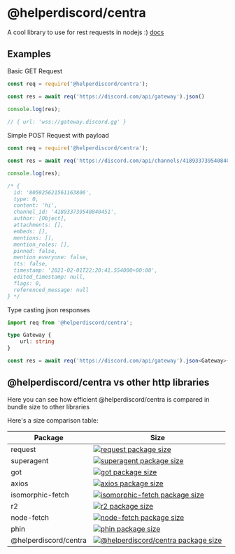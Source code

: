 # @helperdiscord/centra

A cool library to use for rest requests in nodejs :) <a href="https://helperdiscord.github.io/centra/">docs</a>

## Examples

Basic GET Request

```js
const req = require('@helperdiscord/centra');

const res = await req('https://discord.com/api/gateway').json()

console.log(res);
 
// { url: 'wss://gateway.discord.gg' }

```

Simple POST Request with payload

```js
const req = require('@helperdiscord/centra');

const res = await req('https://discord.com/api/channels/418933739540840451/messages', 'POST').body({ content: 'hi' }).header({ 'Authorization': 'Bot youryoken' }).json()

console.log(res);

/* {
  id: '805925621561163806',
  type: 0,
  content: 'hi',
  channel_id: '418933739540840451',
  author: [Object],
  attachments: [],
  embeds: [],
  mentions: [],
  mention_roles: [],
  pinned: false,
  mention_everyone: false,
  tts: false,
  timestamp: '2021-02-01T22:20:41.554000+00:00',
  edited_timestamp: null,
  flags: 0,
  referenced_message: null
} */
```

Type casting json responses

```ts
import req from '@helperdiscord/centra';

type Gateway {
    url: string
}

const res = await req('https://discord.com/api/gateway').json<Gateway>();
```

## @helperdiscord/centra vs other http libraries

Here you can see how efficient @helperdiscord/centra is compared in bundle size to other libraries

Here's a size comparison table:

Package | Size
--- | ---
request | [![request package size](https://packagephobia.now.sh/badge?p=request)](https://packagephobia.now.sh/result?p=request)
superagent | [![superagent package size](https://packagephobia.now.sh/badge?p=superagent)](https://packagephobia.now.sh/result?p=superagent)
got | [![got package size](https://packagephobia.now.sh/badge?p=got)](https://packagephobia.now.sh/result?p=got)
axios | [![axios package size](https://packagephobia.now.sh/badge?p=axios)](https://packagephobia.now.sh/result?p=axios)
isomorphic-fetch | [![isomorphic-fetch package size](https://packagephobia.now.sh/badge?p=isomorphic-fetch)](https://packagephobia.now.sh/result?p=isomorphic-fetch)
r2 | [![r2 package size](https://packagephobia.now.sh/badge?p=r2)](https://packagephobia.now.sh/result?p=r2)
node-fetch | [![node-fetch package size](https://packagephobia.now.sh/badge?p=node-fetch)](https://packagephobia.now.sh/result?p=node-fetch)
phin | [![phin package size](https://packagephobia.now.sh/badge?p=phin)](https://packagephobia.now.sh/result?p=phin)
@helperdiscord/centra | [![@helperdiscord/centra package size](https://packagephobia.now.sh/badge?p=@helperdiscord/centra)](https://packagephobia.now.sh/result?p=@helperdiscord/centra)